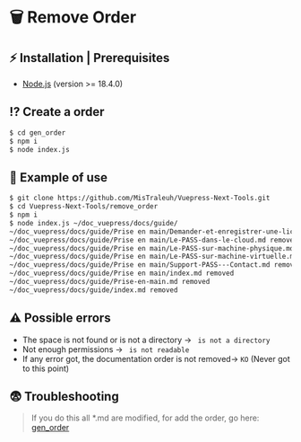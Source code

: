 # 🗑️ Remove Order

## ⚡ Installation | Prerequisites

* [Node.js](https://nodejs.org) (version >= 18.4.0)

## ⁉️ Create a order

```bash
$ cd gen_order
$ npm i
$ node index.js 
```

## 🎁 Example of use

```bash
$ git clone https://github.com/MisTraleuh/Vuepress-Next-Tools.git
$ cd Vuepress-Next-Tools/remove_order
$ npm i
$ node index.js ~/doc_vuepress/docs/guide/
~/doc_vuepress/docs/guide/Prise en main/Demander-et-enregistrer-une-licence-PASS.md removed
~/doc_vuepress/docs/guide/Prise en main/Le-PASS-dans-le-cloud.md removed
~/doc_vuepress/docs/guide/Prise en main/Le-PASS-sur-machine-physique.md removed
~/doc_vuepress/docs/guide/Prise en main/Le-PASS-sur-machine-virtuelle.md removed
~/doc_vuepress/docs/guide/Prise en main/Support-PASS---Contact.md removed
~/doc_vuepress/docs/guide/Prise en main/index.md removed
~/doc_vuepress/docs/guide/Prise-en-main.md removed
~/doc_vuepress/docs/guide/index.md removed
```

## ⚠️ Possible errors

* The space is not found or is not a directory -> ` is not a directory`
* Not enough permissions -> ` is not readable`
* If any error got, the documentation order is not removed-> `KO` (Never got to this point)

## 😨 Troubleshooting

> If you do this all *.md are modified, for add the order, go here: [gen_order](../gen_order/)